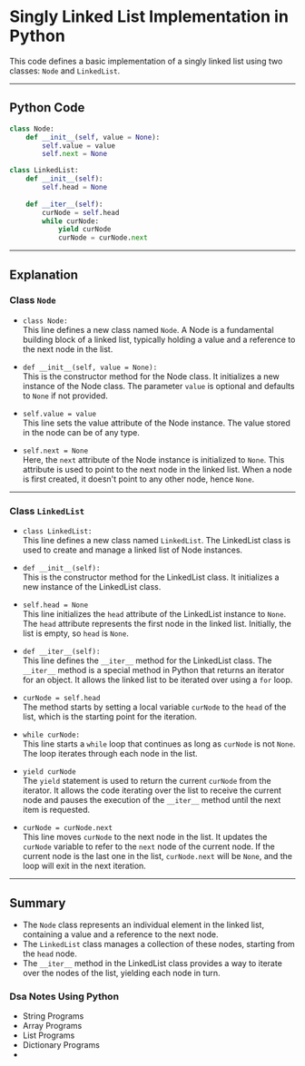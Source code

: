 # Singly Linked List Implementation in Python

This code defines a basic implementation of a singly linked list using two classes: `Node` and `LinkedList`.

---

## Python Code

```python
class Node:
    def __init__(self, value = None):
        self.value = value
        self.next = None

class LinkedList:
    def __init__(self):
        self.head = None
    
    def __iter__(self):
        curNode = self.head
        while curNode:
            yield curNode
            curNode = curNode.next
```

---

## Explanation

### Class `Node`

- `class Node:`  
  This line defines a new class named `Node`. A Node is a fundamental building block of a linked list, typically holding a value and a reference to the next node in the list.

- `def __init__(self, value = None):`  
  This is the constructor method for the Node class. It initializes a new instance of the Node class. The parameter `value` is optional and defaults to `None` if not provided.

- `self.value = value`  
  This line sets the value attribute of the Node instance. The value stored in the node can be of any type.

- `self.next = None`  
  Here, the `next` attribute of the Node instance is initialized to `None`. This attribute is used to point to the next node in the linked list. When a node is first created, it doesn't point to any other node, hence `None`.

---

### Class `LinkedList`

- `class LinkedList:`  
  This line defines a new class named `LinkedList`. The LinkedList class is used to create and manage a linked list of Node instances.

- `def __init__(self):`  
  This is the constructor method for the LinkedList class. It initializes a new instance of the LinkedList class.

- `self.head = None`  
  This line initializes the `head` attribute of the LinkedList instance to `None`. The `head` attribute represents the first node in the linked list. Initially, the list is empty, so `head` is `None`.

- `def __iter__(self):`  
  This line defines the `__iter__` method for the LinkedList class. The `__iter__` method is a special method in Python that returns an iterator for an object. It allows the linked list to be iterated over using a `for` loop.

- `curNode = self.head`  
  The method starts by setting a local variable `curNode` to the `head` of the list, which is the starting point for the iteration.

- `while curNode:`  
  This line starts a `while` loop that continues as long as `curNode` is not `None`. The loop iterates through each node in the list.

- `yield curNode`  
  The `yield` statement is used to return the current `curNode` from the iterator. It allows the code iterating over the list to receive the current node and pauses the execution of the `__iter__` method until the next item is requested.

- `curNode = curNode.next`  
  This line moves `curNode` to the next node in the list. It updates the `curNode` variable to refer to the `next` node of the current node. If the current node is the last one in the list, `curNode.next` will be `None`, and the loop will exit in the next iteration.

---

## Summary

- The `Node` class represents an individual element in the linked list, containing a value and a reference to the next node.
- The `LinkedList` class manages a collection of these nodes, starting from the `head` node.
- The `__iter__` method in the LinkedList class provides a way to iterate over the nodes of the list, yielding each node in turn.

### Dsa Notes Using Python
- String Programs
- Array Programs
- List Programs
- Dictionary Programs
- 

